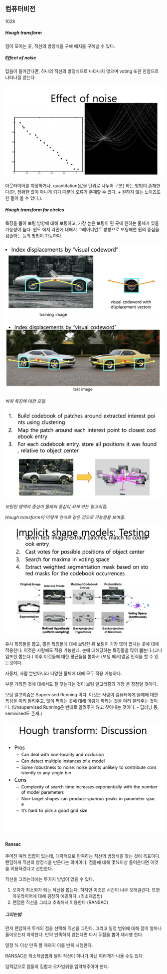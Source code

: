 ## 컴퓨터비전

1028

##### Hough transform

점이 모이는 곳, 직선의 방정식을 구해 에지를 구해낼 수 있다. 

##### Effect of noise

잡음이 들어간다면, 하나의 직선의 방정식으로 나타나지 않으며 voting 또한 한점으로 나타나질 않는다.

![image-20191028134401915](image/image-20191028134401915.png)

아웃라이어를 지정하거나, quantitation(값을 단위로 나누어 구분) 하는 방법이 존재한다(단, 정확한 값이 아니게 되기 때문에 오류가 존재할 수 있다. + 원하지 않는 노이즈또한 들어 올 수 있다.).

##### Hough transform for circles

특징을 뽑아 보팅 방향에 대해 보팅하고, 가장 높은 보팅이 된 곳에 원하는 물체가 있을 가능성이 높다. 원도 에지 라인에 대해서 그레이디언트 방향으로 보팅해면 원의 중심을 검출하는 등의 방법이 가능하다.

<img src="image/image-20191028140002861.png" alt="image-20191028140002861" style="zoom:50%;" />

<img src="image/image-20191028140055082.png" alt="image-20191028140055082" style="zoom:50%;" />

*바퀴 특징에 대한 모델*

<img src="image/image-20191028140238649.png" alt="image-20191028140238649" style="zoom:50%;" />

*보팅된 영역의 중심이 물체의 중심이 되게 하는 알고리즘.*

*Hough transform이 이렇게 인식과 같은 것으로 가능함을 보여줌.*

![image-20191028140342409](image/image-20191028140342409.png)

유사 특징들을 뽑고, 뽑은 특징들에 대해 보팅한 뒤 보팅이 가장 많이 겹치는 곳에 대해 적용한다. 이것은 사람에도 적용 가능한데, 눈에 대해당하는 특징들을 많이 뽑는다.(코나 입또한 뽑는다.) 이후 이것들에 대한 평균들을 뽑아서 (보팅 해서)얼굴 인식을 할 수 있는것이다. 

자동차, 사람 뿐만아니라 다양한 물체에 대해 모두 적용 가능하다.

부분 가려진 것에 대해서도 잘 찾는다는 것이 보팅 알고리즘의 가장 큰 장점일 것이다. 

보팅 알고리즘은 Supervised Running 이다. 이것은 사람이 컴퓨터에게 물체에 대한 특성을 미리 알려주고, 많이 찍히는 곳에 대해 이렇게 하라는 것을 미리 알려주는 것이다. (Unsupervised Running은 반대로 알려주지 않고 찾아내는 것이다. - 딥러닝 등, semivised도 존재.)

##### ![image-20191028141636797](image/image-20191028141636797.png)

#### Ransac

주어진 여러 집합이 있는데, 대략적으로 만족하는 직선의 방정식을 찾는 것이 목표이다. 랜덤하게 직선의 방정식을 만든다는 의미이다. 점들에 대해 몇%이상 들어온다면 이것을 이용하겠다고 선언한다. 

직선을 그리는데에는 두가지 방법이 있을 수 있다. 

1. 오차가 최소화가 되는 직선을 뽑는다.  하지만 이것은 시간이 너무 오래걸린다. 또한 아웃라이어에 대해 굉장히 예민하다. (최소제곱법)
2. 랜덤한 직선을 그리고 추측해서 이용한다 (RANSAC)

##### 그리는법

먼저 랜덤하게 두개의 점을 선택해 직선을 그린다. 그리고 일정 범위에 대해 점이 얼마나 들어오는지 파악한다. 만약 만족하지 않는다면 다시 두점을 뽑아 재시행 한다.

일정 % 이상 만족 할 때까지 이를 반복 시행한다. 

RANSAC은 최소제곱법과 달리 직선이 하나가 아닌 여러개가 나올 수도 있다. 

입력값으로 점들의 집합과 오차범위를 입력해주어야 한다.